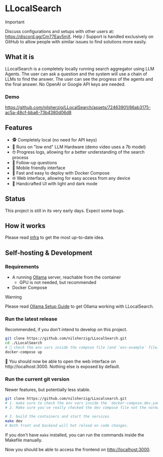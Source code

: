 # LLocalSearch

> [!IMPORTANT]
> Discuss configurations and setups with other users at: https://discord.gg/Cm77Eav5mX. Help / Support is handled exclusively on GitHub to allow people with similar issues to find solutions more easily. 

## What it is

LLocalSearch is a completely locally running search aggregator using LLM Agents. The user can ask a question and the system will use a chain of LLMs to find the answer. The user can see the progress of the agents and the final answer. No OpenAI or Google API keys are needed.

### Demo

https://github.com/nilsherzig/LLocalSearch/assets/72463901/86ab3175-ac5a-48cf-bba6-73b4380d06d8

## Features 

-  🕵️ Completely local (no need for API keys)
- 💸 Runs on "low end" LLM Hardware (demo video uses a 7b model)
- 🤓 Progress logs, allowing for a better understanding of the search process
- 🤔 Follow-up questions
- 📱 Mobile friendly interface
- 🚀 Fast and easy to deploy with Docker Compose
- 🌐 Web interface, allowing for easy access from any device
- 💮 Handcrafted UI with light and dark mode

## Status 

This project is still in its very early days. Expect some bugs. 

## How it works 

Please read [infra](https://github.com/nilsherzig/LLocalSearch/issues/17) to get the most up-to-date idea.

## Self-hosting & Development

### Requirements

- A running [Ollama](https://ollama.com/) server, reachable from the container
    - GPU is not needed, but recommended
- Docker Compose

> [!WARNING]
> Please read [Ollama Setup Guide](./OLLAMA_GUIDE.md) to get Ollama working with LLocalSearch.

### Run the latest release

Recommended, if you don't intend to develop on this project.

```bash
git clone https://github.com/nilsherzig/LLocalSearch.git
cd ./LLocalSearch
# 🔴 check the env vars inside the compose file (and `env-example` file) and change them if needed
docker-compose up 
```

🎉 You should now be able to open the web interface on http://localhost:3000. Nothing else is exposed by default.

### Run the current git version 

Newer features, but potentially less stable.

```bash
git clone https://github.com/nilsherzig/LLocalsearch.git
# 1. make sure to check the env vars inside the `docker-compose.dev.yaml`.
# 2. Make sure you've really checked the dev compose file not the normal one.

# 3. build the containers and start the services
make dev 
# Both front and backend will hot reload on code changes. 
```

If you don't have `make` installed, you can run the commands inside the Makefile manually.

Now you should be able to access the frontend on [http://localhost:3000](http://localhost:3000).
